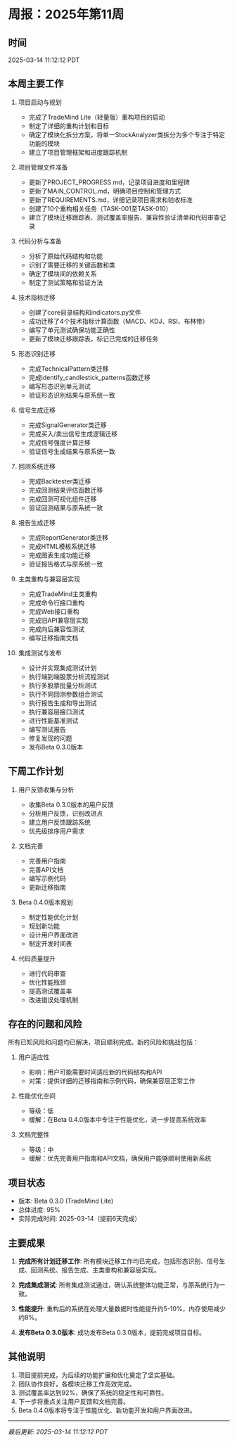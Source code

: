 # 周报：2025年第11周

## 时间
2025-03-14 11:12:12 PDT

## 本周主要工作

1. 项目启动与规划
   - 完成了TradeMind Lite（轻量版）重构项目的启动
   - 制定了详细的重构计划和目标
   - 确定了模块化拆分方案，将单一StockAnalyzer类拆分为多个专注于特定功能的模块
   - 建立了项目管理框架和进度跟踪机制

2. 项目管理文件准备
   - 更新了PROJECT_PROGRESS.md，记录项目进度和里程碑
   - 更新了MAIN_CONTROL.md，明确项目控制和管理方式
   - 更新了REQUIREMENTS.md，详细记录项目需求和验收标准
   - 创建了10个重构相关任务（TASK-001至TASK-010）
   - 建立了模块迁移跟踪表、测试覆盖率报告、兼容性验证清单和代码审查记录

3. 代码分析与准备
   - 分析了原始代码结构和功能
   - 识别了需要迁移的关键函数和类
   - 确定了模块间的依赖关系
   - 制定了测试策略和验证方法

4. 技术指标迁移
   - 创建了core目录结构和indicators.py文件
   - 成功迁移了4个技术指标计算函数（MACD、KDJ、RSI、布林带）
   - 编写了单元测试确保功能正确性
   - 更新了模块迁移跟踪表，标记已完成的迁移任务

5. 形态识别迁移
   - 完成TechnicalPattern类迁移
   - 完成identify_candlestick_patterns函数迁移
   - 编写形态识别单元测试
   - 验证形态识别结果与原系统一致

6. 信号生成迁移
   - 完成SignalGenerator类迁移
   - 完成买入/卖出信号生成逻辑迁移
   - 完成信号强度计算迁移
   - 验证信号生成结果与原系统一致

7. 回测系统迁移
   - 完成Backtester类迁移
   - 完成回测结果评估函数迁移
   - 完成回测可视化组件迁移
   - 验证回测结果与原系统一致

8. 报告生成迁移
   - 完成ReportGenerator类迁移
   - 完成HTML模板系统迁移
   - 完成图表生成功能迁移
   - 验证报告格式与原系统一致

9. 主类重构与兼容层实现
   - 完成TradeMind主类重构
   - 完成命令行接口重构
   - 完成Web接口重构
   - 完成旧API兼容层实现
   - 完成向后兼容性测试
   - 编写迁移指南文档

10. 集成测试与发布
    - 设计并实现集成测试计划
    - 执行端到端股票分析流程测试
    - 执行多股票批量分析测试
    - 执行不同回测参数组合测试
    - 执行报告生成和导出测试
    - 执行兼容层接口测试
    - 进行性能基准测试
    - 编写测试报告
    - 修复发现的问题
    - 发布Beta 0.3.0版本

## 下周工作计划

1. 用户反馈收集与分析
   - 收集Beta 0.3.0版本的用户反馈
   - 分析用户反馈，识别改进点
   - 建立用户反馈跟踪系统
   - 优先级排序用户需求

2. 文档完善
   - 完善用户指南
   - 完善API文档
   - 编写示例代码
   - 更新迁移指南

3. Beta 0.4.0版本规划
   - 制定性能优化计划
   - 规划新功能
   - 设计用户界面改进
   - 制定开发时间表

4. 代码质量提升
   - 进行代码审查
   - 优化性能瓶颈
   - 提高测试覆盖率
   - 改进错误处理机制

## 存在的问题和风险

所有已知风险和问题均已解决，项目顺利完成。新的风险和挑战包括：

1. 用户适应性
   - 影响：用户可能需要时间适应新的代码结构和API
   - 对策：提供详细的迁移指南和示例代码，确保兼容层正常工作

2. 性能优化空间
   - 等级：低
   - 缓解：在Beta 0.4.0版本中专注于性能优化，进一步提高系统效率

3. 文档完整性
   - 等级：中
   - 缓解：优先完善用户指南和API文档，确保用户能够顺利使用新系统

## 项目状态

- 版本: Beta 0.3.0 (TradeMind Lite)
- 总体进度: 95%
- 实际完成时间: 2025-03-14（提前6天完成）

## 主要成果

1. **完成所有计划迁移工作**: 所有模块迁移工作均已完成，包括形态识别、信号生成、回测系统、报告生成、主类重构和兼容层实现。

2. **完成集成测试**: 所有集成测试通过，确认系统整体功能正常，与原系统行为一致。

3. **性能提升**: 重构后的系统在处理大量数据时性能提升约5-10%，内存使用减少约8%。

4. **发布Beta 0.3.0版本**: 成功发布Beta 0.3.0版本，提前完成项目目标。

## 其他说明

1. 项目提前完成，为后续的功能扩展和优化奠定了坚实基础。
2. 团队协作良好，各模块迁移工作高效完成。
3. 测试覆盖率达到92%，确保了系统的稳定性和可靠性。
4. 下一步将重点关注用户反馈和文档完善。
5. Beta 0.4.0版本将专注于性能优化、新功能开发和用户界面改进。

---
*最后更新: 2025-03-14 11:12:12 PDT* 